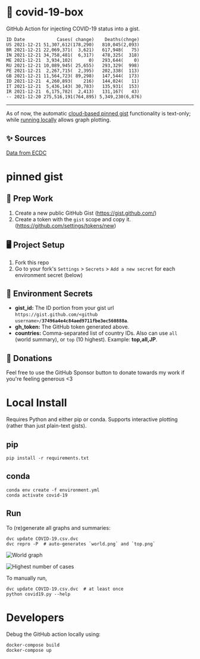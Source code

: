 # 🏥 covid-19-box

GitHub Action for injecting COVID-19 status into a gist.

```
ID Date            Cases( change)    Deaths(chnge)
US 2021-12-21 51,307,612(178,290)   810,045(2,093)
BR 2021-12-21 22,069,371(  3,621)   617,948(   75)
IN 2021-12-21 34,758,481(  6,317)   478,325(  318)
ME 2021-12-21  3,934,102(      0)   293,644(    0)
RU 2021-12-21 10,089,945( 25,655)   293,329(  998)
PE 2021-12-21  2,267,715(  2,395)   202,338(  113)
GB 2021-12-21 11,564,723( 89,298)   147,544(  173)
ID 2021-12-21  4,260,893(    216)   144,024(   11)
IT 2021-12-21  5,436,143( 30,783)   135,931(  153)
IR 2021-12-21  6,175,782(  2,413)   131,167(   43)
-- 2021-12-20 275,516,191(764,895) 5,349,230(6,876)
```

---

As of now, the automatic [cloud-based pinned gist](#pinned-gist) functionality is text-only;
while [running locally](#local-install) allows graph plotting.

## ✨ Sources

[Data from ECDC](https://www.ecdc.europa.eu/en/publications-data/download-todays-data-geographic-distribution-covid-19-cases-worldwide)

# pinned gist

## 🎒 Prep Work
1. Create a new public GitHub Gist (https://gist.github.com/)
1. Create a token with the `gist` scope and copy it. (https://github.com/settings/tokens/new)

## 🖥 Project Setup
1. Fork this repo
1. Go to your fork's `Settings` > `Secrets` > `Add a new secret` for each environment secret (below)

## 🤫 Environment Secrets
- **gist_id:** The ID portion from your gist url `https://gist.github.com/<github username>/`**`37496a4e4c84aed9711fbe3ec560888a`**.
- **gh_token:** The GitHub token generated above.
- **countries:** Comma-separated list of country IDs. Also can use `all` (world summary), or `top` (10 highest). Example: **top,all,JP**.

## 💸 Donations

Feel free to use the GitHub Sponsor button to donate towards my work if you're feeling generous <3

# Local Install

Requires Python and either pip or conda. Supports interactive plotting (rather than just plain-text gists).

## pip

```
pip install -r requirements.txt
```

## conda

```
conda env create -f environment.yml
conda activate covid-19
```

## Run

To (re)generate all graphs and summaries:

```
dvc update COVID-19.csv.dvc
dvc repro -P  # auto-generates `world.png` and `top.png`
```

![World graph](world.png)

![Highest number of cases](top.png)

To manually run,

```
dvc update COVID-19.csv.dvc  # at least once
python covid19.py --help
```

# Developers

Debug the GitHub action locally using:

```
docker-compose build
docker-compose up
```

